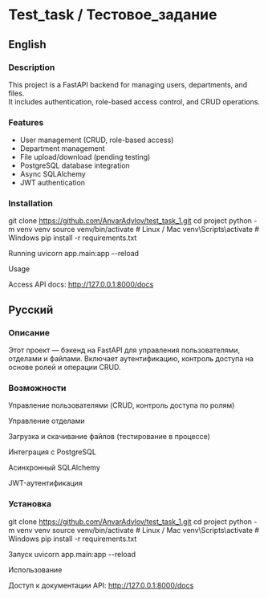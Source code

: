 # Test_task / Тестовое_задание

## English

### Description
This project is a FastAPI backend for managing users, departments, and files.  
It includes authentication, role-based access control, and CRUD operations.

### Features
- User management (CRUD, role-based access)
- Department management
- File upload/download (pending testing)
- PostgreSQL database integration
- Async SQLAlchemy
- JWT authentication

### Installation

git clone https://github.com/AnvarAdylov/test_task_1.git
cd project
python -m venv venv
source venv/bin/activate  # Linux / Mac
venv\Scripts\activate     # Windows
pip install -r requirements.txt

Running
uvicorn app.main:app --reload

Usage

Access API docs: http://127.0.0.1:8000/docs

## Русский

### Описание

Этот проект — бэкенд на FastAPI для управления пользователями, отделами и файлами.
Включает аутентификацию, контроль доступа на основе ролей и операции CRUD.

### Возможности

Управление пользователями (CRUD, контроль доступа по ролям)

Управление отделами

Загрузка и скачивание файлов (тестирование в процессе)

Интеграция с PostgreSQL

Асинхронный SQLAlchemy

JWT-аутентификация

### Установка
git clone https://github.com/AnvarAdylov/test_task_1.git
cd project
python -m venv venv
source venv/bin/activate  # Linux / Mac
venv\Scripts\activate     # Windows
pip install -r requirements.txt

Запуск
uvicorn app.main:app --reload

Использование

Доступ к документации API: http://127.0.0.1:8000/docs
